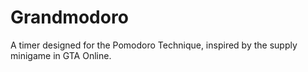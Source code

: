 # Grandmodoro
A timer designed for the Pomodoro Technique, inspired by the supply minigame in GTA Online.
